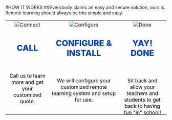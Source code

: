 #HOW IT WORKS
##Everybody claims an easy and secure solution, ours is.<br/>Remote learning should always be this simple and easy.
<br/>

||||
|:--:|:--:|:--:|
|![Connect](articles/products/telefamily.md/telescholr.md/how.md/connect.png)|![Configure](articles/products/telefamily.md/telescholr.md/how.md/configure.png)|![Done](articles/products/telefamily.md/telescholr.md/how.md/done.png)|
|<p style="font-size: 1.6em; font-weight: 800; color: #07439c">CALL</p><br/><p style="color: black; height: 6em;">Call us to learn more and get your customized quote.</p>|<p style="font-size: 1.6em; font-weight: 800; color: #07439c">CONFIGURE & INSTALL</p><br/><p style="color: black; height: 6em;">We will configure your customized remote learning system and setup for use.</p>|<p style="font-size: 1.6em; font-weight: 800; color: #07439c">YAY! DONE</p><br/><p style="color: black; height: 6em;">Sit back and allow your teachers and students to get back to having fun "in" school!</p>|
